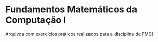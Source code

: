 # Fundamentos Matemáticos da Computação I
 Arquivos com exercícios práticos realizados para a disciplina de FMCI
